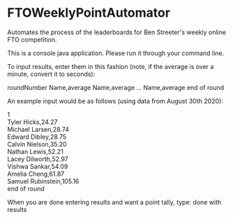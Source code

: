 # FTOWeeklyPointAutomator
Automates the process of the leaderboards for Ben Streeter's weekly online FTO competition.

This is a console java application.  Please run it through your command line.

To input results, enter them in this fashion (note, if the average is over a minute, convert it to seconds):

roundNumber
Name,average
Name,average
...
Name,average
end of round

An example input would be as follows (using data from August 30th 2020):  

1  
Tyler Hicks,24.27  
Michael Larsen,28.74  
Edward Dibley,28.75  
Calvin Nielson,35.20  
Nathan Lewis,52.21  
Lacey Dilworth,52.97  
Vishwa Sankar,54.09  
Amelia Cheng,61.87  
Samuel Rubinstein,105.16  
end of round

When you are done entering results and want a point tally, type:
done with results

